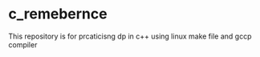 # c_remebernce
This repository is for prcaticisng dp in c++ using linux make file and gccp compiler
